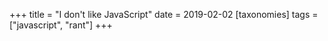 +++
title = "I don't like JavaScript"
date = 2019-02-02
[taxonomies] 
tags = ["javascript", "rant"]
+++

